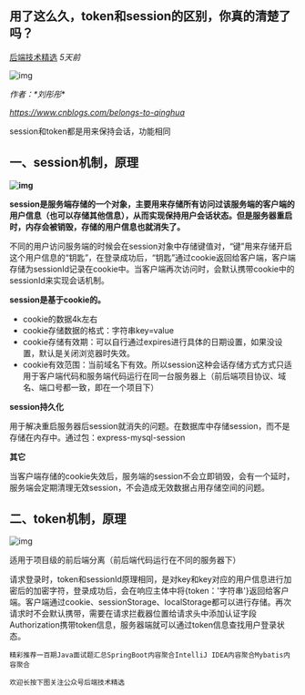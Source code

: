 ## 用了这么久，token和session的区别，你真的清楚了吗？

[后端技术精选](javascript:void(0);) *5天前*

![img](https://mmbiz.qpic.cn/mmbiz_png/JfTPiahTHJhokvOzF3PlHFs9ibTCpKFL8Nhz9gW6Vic7cnib82XYabo30xDdkc2WSFpTqoq6Gom5Hib0ASfbKJeDQmA/640?wx_fmt=png&tp=webp&wxfrom=5&wx_lazy=1&wx_co=1)

*作者：\*刘彤彤**

*https://www.cnblogs.com/belongs-to-qinghua*

session和token都是用来保持会话，功能相同

## 一、session机制，原理

**![img](https://mmbiz.qpic.cn/mmbiz_png/JfTPiahTHJhoAzFRp9iauKF1VydtnhfeHW2h72wGfibib7ibMLicmMz9s9JphQKfSUAniayOehibDfMo34jhErZpicD8YaA/640?wx_fmt=png&tp=webp&wxfrom=5&wx_lazy=1&wx_co=1)**

**session是服务端存储的一个对象，主要用来存储所有访问过该服务端的客户端的用户信息（也可以存储其他信息），从而实现保持用户会话状态。但是服务器重启时，内存会被销毁，存储的用户信息也就消失了。**

不同的用户访问服务端的时候会在session对象中存储键值对，“键”用来存储开启这个用户信息的“钥匙”，在登录成功后，“钥匙”通过cookie返回给客户端，客户端存储为sessionId记录在cookie中。当客户端再次访问时，会默认携带cookie中的sessionId来实现会话机制。

**session是基于cookie的。**

- cookie的数据4k左右
- cookie存储数据的格式：字符串key=value
- cookie存储有效期：可以自行通过expires进行具体的日期设置，如果没设置，默认是关闭浏览器时失效。
- cookie有效范围：当前域名下有效。所以session这种会话存储方式方式只适用于客户端代码和服务端代码运行在同一台服务器上（前后端项目协议、域名、端口号都一致，即在一个项目下）

**session持久化**

用于解决重启服务器后session就消失的问题。在数据库中存储session，而不是存储在内存中。通过包：express-mysql-session

**其它**

当客户端存储的cookie失效后，服务端的session不会立即销毁，会有一个延时，服务端会定期清理无效session，不会造成无效数据占用存储空间的问题。

## 二、token机制，原理

![img](https://mmbiz.qpic.cn/mmbiz_png/JfTPiahTHJhoAzFRp9iauKF1VydtnhfeHW7U30Cf3etK6roofYCkvJ87Jdh0XYVGY3XsNibEL8lIicdd73dzZtsYaw/640?wx_fmt=png&tp=webp&wxfrom=5&wx_lazy=1&wx_co=1)

适用于项目级的前后端分离（前后端代码运行在不同的服务器下）

请求登录时，token和sessionId原理相同，是对key和key对应的用户信息进行加密后的加密字符，登录成功后，会在响应主体中将{token：'字符串'}返回给客户端。客户端通过cookie、sessionStorage、localStorage都可以进行存储。再次请求时不会默认携带，需要在请求拦截器位置给请求头中添加认证字段Authorization携带token信息，服务器端就可以通过token信息查找用户登录状态。

```
精彩推荐一百期Java面试题汇总SpringBoot内容聚合IntelliJ IDEA内容聚合Mybatis内容聚合

欢迎长按下图关注公众号后端技术精选
```